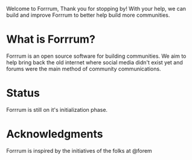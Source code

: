 Welcome to Forrrum, Thank you for stopping by! With your help, we can build and improve Forrrum to better help build more communities.

# What is Forrrum?
Forrrum is an open source software for building communities. We aim to help bring back the old internet where social media didn't exist yet and forums were the main method of community communications.

# Status
Forrrum is still on it's initialization phase.

# Acknowledgments
Forrrum is inspired by the initiatives of the folks at @forem



